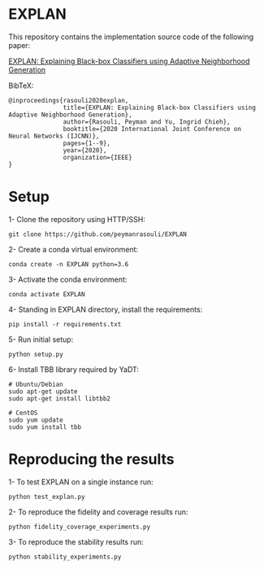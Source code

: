 # EXPLAN

This repository contains the implementation source code of the following paper:

[EXPLAN: Explaining Black-box Classifiers using Adaptive Neighborhood Generation](https://ieeexplore.ieee.org/document/9206710)

BibTeX:

    @inproceedings{rasouli2020explan,
                   title={EXPLAN: Explaining Black-box Classifiers using Adaptive Neighborhood Generation},
                   author={Rasouli, Peyman and Yu, Ingrid Chieh},
                   booktitle={2020 International Joint Conference on Neural Networks (IJCNN)},
                   pages={1--9},
                   year={2020},
                   organization={IEEE}
    }

# Setup
1- Clone the repository using HTTP/SSH:
```
git clone https://github.com/peymanrasouli/EXPLAN
```
2- Create a conda virtual environment:
```
conda create -n EXPLAN python=3.6
```
3- Activate the conda environment: 
```
conda activate EXPLAN
```
4- Standing in EXPLAN directory, install the requirements:
```
pip install -r requirements.txt
```
5- Run initial setup:
```
python setup.py
```
6- Install TBB library required by YaDT:
```
# Ubuntu/Debian
sudo apt-get update
sudo apt-get install libtbb2 

# CentOS
sudo yum update
sudo yum install tbb
```

# Reproducing the results
1- To test EXPLAN on a single instance run:
```
python test_explan.py
```
2- To reproduce the fidelity and coverage results run:
```
python fidelity_coverage_experiments.py
```
3- To reproduce the stability results run:
```
python stability_experiments.py
```
